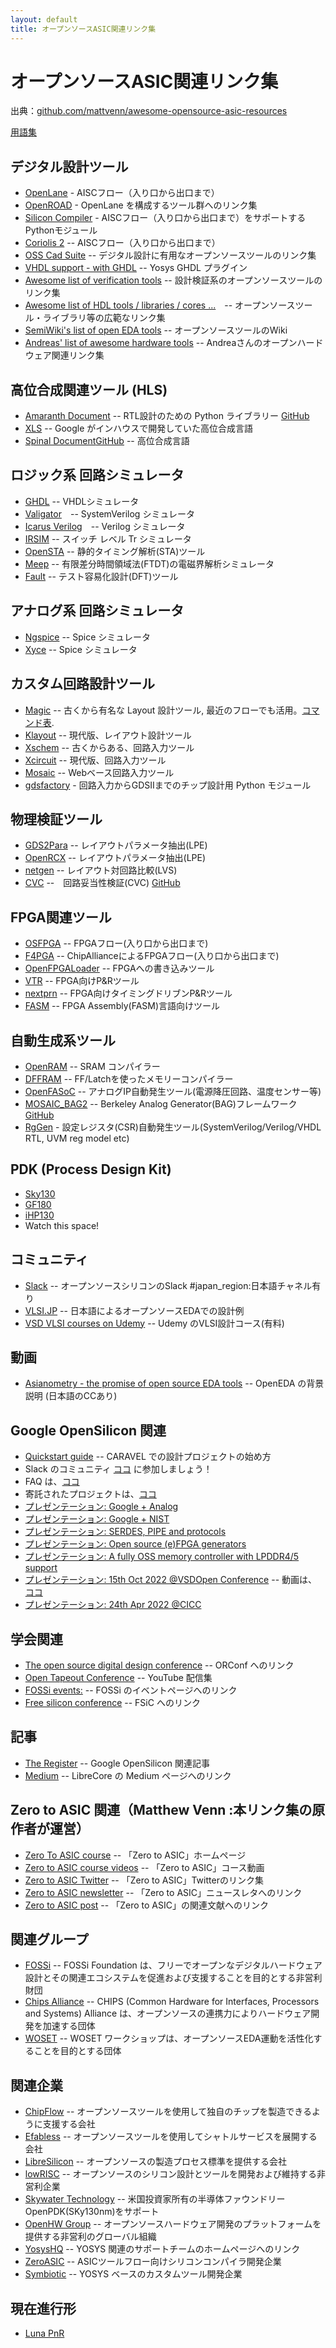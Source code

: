 ```yaml
---
layout: default
title: オープンソースASIC関連リンク集
---
```

# オープンソースASIC関連リンク集

出典：[github.com/mattvenn/awesome-opensource-asic-resources](github.com/mattvenn/awesome-opensource-asic-resources) 

[用語集](https://zerotoasiccourse.com/terminology/)

## デジタル設計ツール

* [OpenLane](https://openlane.readthedocs.io/en/latest/) - AISCフロー（入り口から出口まで）
* [OpenROAD](https://github.com/The-OpenROAD-Project) - OpenLane を構成するツール群へのリンク集
* [Silicon Compiler](https://www.siliconcompiler.com/) - AISCフロー（入り口から出口まで）をサポートするPythonモジュール
* [Coriolis 2](http://coriolis.lip6.fr/) -- AISCフロー（入り口から出口まで）
* [OSS Cad Suite](https://github.com/YosysHQ/oss-cad-suite-build) -- デジタル設計に有用なオープンソースツールのリンク集
* [VHDL support - with GHDL](https://docs.google.com/document/d/1RAQWjmxpJndlEJdLWXK8irIqWuYTstqu7pU3tOIFccc/edit) -- Yosys GHDL プラグイン
* [Awesome list of verification tools](https://github.com/troyguo/awesome-dv) -- 設計検証系のオープンソースツールのリンク集
* [Awesome list of HDL tools / libraries / cores ...](https://hdl.github.io/awesome/)　-- オープンソースツール・ライブラリ等の広範なリンク集
* [SemiWiki's list of open EDA tools](https://semiwiki.com/wikis/industry-wikis/eda-open-source-tools-wiki/) -- オープンソースツールのWiki
* [Andreas' list of awesome hardware tools](https://github.com/aolofsson/awesome-hardware-tools) -- Andreaさんのオープンハードウェア関連リンク集

## 高位合成関連ツール (HLS)

* [Amaranth Document](https://amaranth-lang.org/docs/amaranth/latest/) -- RTL設計のための Python ライブラリー [GitHub](https://github.com/amaranth-lang) 
* [XLS](https://google.github.io/xls/) -- Google がインハウスで開発していた高位合成言語
* [Spinal Document](https://spinalhdl.github.io/SpinalDoc-RTD/master/index.html)[GitHub](https://github.com/SpinalHDL/SpinalHDL) -- 高位合成言語

## ロジック系 回路シミュレータ

* [GHDL](https://github.com/ghdl/ghdl) -- VHDLシミュレータ
* [Valigator](https://github.com/verilator/verilator)　-- SystemVerilog シミュレータ
* [Icarus Verilog](https://github.com/steveicarus/iverilog)　-- Verilog シミュレータ
* [IRSIM](http://opencircuitdesign.com/irsim/index.html) -- スイッチ レベル Tr シミュレータ
* [OpenSTA](https://github.com/The-OpenROAD-Project/OpenSTA) -- 静的タイミング解析(STA)ツール
* [Meep](https://github.com/NanoComp/meep) -- 有限差分時間領域法(FTDT)の電磁界解析シミュレータ
* [Fault](https://github.com/AUCOHL/Fault) -- テスト容易化設計(DFT)ツール

## アナログ系 回路シミュレータ

* [Ngspice](http://ngspice.sourceforge.net/) -- Spice シミュレータ
* [Xyce](https://xyce.sandia.gov/) -- Spice シミュレータ

## カスタム回路設計ツール

* [Magic](http://opencircuitdesign.com/magic/) -- 古くから有名な Layout 設計ツール, 最近のフローでも活用。[コマンド表](https://github.com/hpretl/iic-osic/blob/main/magic-cheatsheet/magic_cheatsheet.pdf).
* [Klayout](https://www.klayout.de/) -- 現代版、レイアウト設計ツール
* [Xschem](https://xschem.sourceforge.io/stefan/index.html) -- 古くからある、回路入力ツール
* [Xcircuit](https://github.com/RTimothyEdwards/xcircuit/) -- 現代版、回路入力ツール
* [Mosaic](https://nyancad.github.io/Mosaic/) -- Webベース回路入力ツール
* [gdsfactory](https://gdsfactory.github.io/gdsfactory/) -  回路入力からGDSIIまでのチップ設計用 Python モジュール

## 物理検証ツール

* [GDS2Para](https://github.com/purdue-onchip/gds2Para) -- レイアウトパラメータ抽出(LPE)
* [OpenRCX](https://github.com/The-OpenROAD-Project/OpenRCX) -- レイアウトパラメータ抽出(LPE)
* [netgen](https://github.com/RTimothyEdwards/netgen) -- レイアウト対回路比較(LVS)
* [CVC](https://shuharisystem.com/?page_id=185) --　回路妥当性検証(CVC) [GitHub](https://github.com/d-m-bailey/cvc)

## FPGA関連ツール
* [OSFPGA](https://github.com/os-fpga) -- FPGAフロー(入り口から出口まで)
* [F4PGA](https://github.com/chipsalliance/f4pga) -- ChipAllianceによるFPGAフロー(入り口から出口まで)
* [OpenFPGALoader](https://github.com/trabucayre/openFPGALoader) -- FPGAへの書き込みツール
* [VTR](https://github.com/verilog-to-routing/vtr-verilog-to-routing) -- FPGA向けP&Rツール
* [nextprn](https://github.com/YosysHQ/nextpnr) -- FPGA向けタイミングドリブンP&Rツール
* [FASM](https://github.com/chipsalliance/fasm) -- FPGA Assembly(FASM)言語向けツール


## 自動生成系ツール

* [OpenRAM](https://openram.soe.ucsc.edu/) -- SRAM コンパイラー
* [DFFRAM](https://github.com/Cloud-V/DFFRAM) -- FF/Latchを使ったメモリーコンパイラー
* [OpenFASoC](https://github.com/idea-fasoc/OpenFASOC) -- アナログIP自動発生ツール(電源降圧回路、温度センサー等)
* [MOSAIC_BAG2](https://mosaic_group.gitlab.io/mosaic_BAG/virtuoso_template) -- Berkeley Analog Generator(BAG)フレームワーク [GitHub](https://gitlab.com/mosaic_group/mosaic_BAG/virtuoso_template)
* [RgGen](https://github.com/rggen/rggen) - 設定レジスタ(CSR)自動発生ツール(SystemVerilog/Verilog/VHDL RTL, UVM reg model etc)

## PDK (Process Design Kit)

* [Sky130](https://skywater-pdk.readthedocs.io/en/main/)
* [GF180](https://github.com/google/gf180mcu-pdk)
* [iHP130](https://github.com/IHP-GmbH/IHP-Open-PDK)
* Watch this space!

## コミュニティ

* [Slack](https://join.slack.com) -- オープンソースシリコンのSlack #japan_region:日本語チャネル有り
* [VLSI.JP](https://vlsi.jp/) -- 日本語によるオープンソースEDAでの設計例
* [VSD VLSI courses on Udemy](https://www.udemy.com/course/vlsi-academy-custom-layout/) -- Udemy のVLSI設計コース(有料)

## 動画

* [Asianometry - the promise of open source EDA tools](https://www.youtube.com/watch?v=OmEbzRp_NGg) -- OpenEDA の背景説明 (日本語のCCあり)

## Google OpenSilicon 関連

* [Quickstart guide](https://caravel-user-project.readthedocs.io/en/latest/quickstart.html) -- CARAVEL での設計プロジェクトの始め方
* Slack のコミュニティ [ココ](https://join.slack.com/) に参加しましょう！
* FAQ は、[ココ](https://docs.google.com/document/d/1Y7LuP_0dJ_vmD8G_Twc6qc97fj7aW5pRV5nAjN2oOUk/edit#heading=h.dabsoa4nkp71)
* 寄託されたプロジェクトは、[ココ](https://platform.efabless.com/projects/public) 
* [プレゼンテーション: Google + Analog](https://bit.ly/goog-analog)
* [プレゼンテーション: Google + NIST](https://bit.ly/goog-nist)
* [プレゼンテーション: SERDES, PIPE and protocols](https://bit.ly/open-pipe-talk)
* [プレゼンテーション: Open source (e)FPGA generators](https://bit.ly/goog-fpga-22q3)
* [プレゼンテーション: A fully OSS memory controller with LPDDR4/5 support](https://bit.ly/ops21-litedram)
* [プレゼンテーション: 15th Oct 2022 @VSDOpen Conference](https://bit.ly/vsdopen22-goog) -- 動画は、[ココ](https://bit.ly/vsdopen22-goog-video)
* [プレゼンテーション: 24th Apr 2022 @CICC](https://bit.ly/cicc22-edu-goog)

## 学会関連

* [The open source digital design conference](https://orconf.org/) -- ORConf へのリンク
* [Open Tapeout Conference](https://www.youtube.com/playlist?list=PLyynFETmdQDQdLCIu_HJBFNY17AAFp5W7) -- YouTube 配信集
* [FOSSi events:](https://www.fossi-foundation.org/events) -- FOSSi のイベントページへのリンク
* [Free silicon conference](https://wiki.f-si.org/index.php?title=Main_Page) -- FSiC へのリンク

## 記事

* [The Register](https://www.theregister.com/2020/07/03/open_chip_hardware/) -- Google OpenSilicon 関連記事
* [Medium](https://medium.com/librecores) -- LibreCore の Medium ページへのリンク

## Zero to ASIC 関連（Matthew Venn :本リンク集の原作者が運営）

* [Zero To ASIC course](https://zerotoasiccourse.com/) -- 「Zero to ASIC」ホームページ
* [Zero to ASIC course videos](https://www.youtube.com/zerotoasic) -- 「Zero to ASIC」コース動画
* [Zero to ASIC Twitter](https://twitter.com/matthewvenn/lists) -- 「Zero to ASIC」Twitterのリンク集
* [Zero to ASIC newsletter](https://zerotoasiccourse.com/newsletter/) -- 「Zero to ASIC」ニュースレタへのリンク
* [Zero to ASIC post](https://zerotoasiccourse.com/post/) -- 「Zero to ASIC」の関連文献へのリンク

## 関連グループ

* [FOSSi](https://www.fossi-foundation.org/) -- FOSSi Foundation は、フリーでオープンなデジタルハードウェア設計とその関連エコシステムを促進および支援することを目的とする非営利財団
* [Chips Alliance](https://chipsalliance.org/) -- CHIPS (Common Hardware for Interfaces, Processors and Systems) Alliance は、オープンソースの連携力によりハードウェア開発を加速する団体
* [WOSET](https://woset-workshop.github.io/) -- WOSET ワークショップは、オープンソースEDA運動を活性化することを目的とする団体

## 関連企業

* [ChipFlow](https://www.chipflow.io/) -- オープンソースツールを使用して独自のチップを製造できるように支援する会社
* [Efabless](https://efabless.com/) -- オープンソースツールを使用してシャトルサービスを展開する会社
* [LibreSilicon](https://libresilicon.com/) -- オープンソースの製造プロセス標準を提供する会社
* [lowRISC](https://lowrisc.org/open-silicon/) -- オープンソースのシリコン設計とツールを開発および維持する非営利企業
* [Skywater Technology](https://www.skywatertechnology.com/) -- 米国投資家所有の半導体ファウンドリー OpenPDK(SKy130nm)をサポート
* [OpenHW Group](https://www.openhwgroup.org/) -- オープンソースハードウェア開発のプラットフォームを提供する非営利のグローバル組織
* [YosysHQ](https://www.yosyshq.com/) -- YOSYS 関連のサポートチームのホームページへのリンク
* [ZeroASIC](https://www.zeroasic.com/) -- ASICツールフロー向けシリコンコンパイラ開発企業
* [Symbiotic](https://www.symbioticeda.com/) -- YOSYS ベースのカスタムツール開発企業

## 現在進行形

* [Luna PnR](https://github.com/asicsforthemasses)
